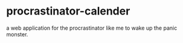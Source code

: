 # procrastinator-calender
a web application for the procrastinator like me to wake up the panic monster. 
